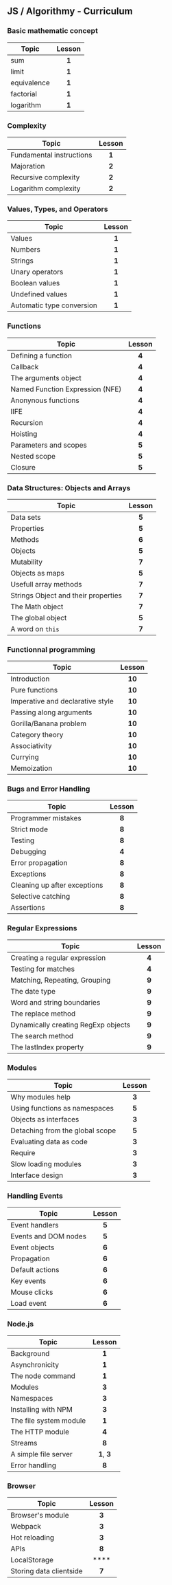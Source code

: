 ## JS / Algorithmy - Curriculum
### Basic mathematic concept
| Topic | Lesson |
|---------|:--------:|
| sum | **1** |
| limit | **1** |
| equivalence | **1** |
| factorial | **1** |
| logarithm | **1** |

### Complexity
| Topic | Lesson |
|---------|:--------:|
| Fundamental instructions | **1** | 
| Majoration | **2** | 
| Recursive complexity | **2** | 
| Logarithm complexity | **2** | 

### Values, Types, and Operators
| Topic | Lesson |
|---------|:--------:|
| Values  | **1** |
| Numbers | **1** |
| Strings | **1** |
| Unary operators | **1** |
| Boolean values | **1** |
| Undefined values | **1** |
| Automatic type conversion | **1** |

### Functions
| Topic | Lesson |
|---------|:--------:|
| Defining a function | **4** |
| Callback | **4** |
| The arguments object | **4** | 
| Named Function Expression (NFE) | **4** |
| Anonynous functions | **4** |
| IIFE | **4** |
| Recursion | **4** |
| Hoisting | **4** |
| Parameters and scopes | **5** |
| Nested scope | **5** |
| Closure | **5** |

### Data Structures: Objects and Arrays
| Topic | Lesson |
|---------|:--------:|
| Data sets | **5** | 
| Properties | **5** | 
| Methods | **6** | 
| Objects | **5** | 
| Mutability | **7** | 
| Objects as maps | **5** | 
| Usefull array methods | **7** | 
| Strings Object and their properties | **7** | 
| The Math object  | **7** |
| The global object | **5** |
| A word on `this` | **7** |

### Functionnal programming
| Topic | Lesson |
|---------|:--------:|
| Introduction | **10** |
| Pure functions | **10** |
| Imperative and declarative style | **10** |
| Passing along arguments | **10** |
| Gorilla/Banana problem | **10** |
| Category theory | **10** |
| Associativity | **10** |
| Currying | **10** |
| Memoization | **10** |

### Bugs and Error Handling
| Topic | Lesson |
|---------|:--------:|
| Programmer mistakes | **8** |
| Strict mode | **8** |
| Testing | **8** |
| Debugging | **4** |
| Error propagation | **8** |
| Exceptions | **8** |
| Cleaning up after exceptions | **8** |
| Selective catching | **8** |
| Assertions | **8** |

### Regular Expressions
| Topic | Lesson |
|---------|:--------:|
| Creating a regular expression | **4** | 
| Testing for matches | **4** | 
| Matching, Repeating, Grouping  | **9** |
| The date type | **9** |
| Word and string boundaries | **9** |
| The replace method | **9** |
| Dynamically creating RegExp objects | **9** |
| The search method | **9** |
| The lastIndex property | **9** |

### Modules
| Topic | Lesson |
|---------|:--------:|
| Why modules help | **3** |
| Using functions as namespaces | **5** |
| Objects as interfaces | **3** |
| Detaching from the global scope | **5** |
| Evaluating data as code | **3** |
| Require | **3** |
| Slow loading modules | **3** |
| Interface design | **3** |

### Handling Events
| Topic | Lesson |
|---------|:--------:|
| Event handlers | **5** |
| Events and DOM nodes | **5** |
| Event objects | **6** |
| Propagation | **6** |
| Default actions | **6** |
| Key events | **6** |
| Mouse clicks | **6** |
| Load event | **6** |

### Node.js
| Topic | Lesson |
|---------|:--------:|
| Background | **1** |
| Asynchronicity | **1** |
| The node command | **1** |
| Modules | **3** |
| Namespaces | **3** |
| Installing with NPM | **3** |
| The file system module | **1** |
| The HTTP module | **4** |
| Streams | **8** |
| A simple file server | **1**, **3** | 
| Error handling | **8**|

### Browser
| Topic | Lesson |
|---------|:--------:|
| Browser's module | **3** |
| Webpack | **3** | 
| Hot reloading | **3** | 
| APIs | **8** |
| LocalStorage | **** |
| Storing data clientside | **7** |
